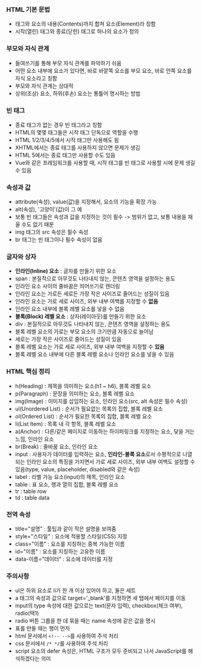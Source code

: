 ### HTML 기본 문법
- 태그와 요소의 내용(Contents)까지 합쳐 요소(Element)라 칭함
- 시작(열린) 태그와 종료(닫힌) 태그로 하나의 요소가 정의

### 부모와 자식 관계
- 들여쓰기를 통해 부모 자식 관계를 파악하기 쉬움
- 어떤 요소 내부에 요소가 있다면, 바로 바깥쪽 요소를 부모 요소, 바로 안쪽 요소를 자식 요소라고 칭함
- 부모와 자식 관계는 상대적
- 상위(조상) 요소, 하위(후손) 요소는 통틀어 명시하는 방법

### 빈 태그
- 종료 태그가 없는 경우 빈 태그라고 칭함
- HTML의 몇몇 태그들은 시작 태그 단독으로 역할을 수행
- HTML 1/2/3/4/5에서 시작 태그만 사용해도 됨
- XHTML에서는 종료 태그를 사용하지 않으면 문제가 생김
- HTML 5에서는 종료 태그만 사용할 수도 있음
- Vue와 같은 프레임워크를 사용할 때, 시작 태그를 빈 태그로 사용할 시에 문제 생길 수 있음

### 속성과 값
- attribute(속성), value(값)을 지정해서, 요소의 기능을 확장 가능
- alt(속성), '고양이'(값)이 그 예
- 보통 빈 태그들은 속성과 값을 지정하는 것이 필수 -> 범위가 없고, 보통 내용을 채울 수도 없기 때문
- img 태그의 src 속성은 필수 속성
- br 태그는 빈 태그이나 필수 속성이 없음

### 글자와 상자
- **인라인(Inline) 요소** : 글자를 만들기 위한 요소
- span : 본질적으로 아무것도 나타내지 않는, 콘텐츠 영역을 설정하는 용도
- 인라인 요소 사이의 줄바꿈은 띄어쓰기로 렌더링
- 인라인 요소는 가로든 세로든 가장 작은 사이즈로 줄어드는 성질이 있음
- 인라인 요소는 가로 세로 사이즈, 외부 내부 여백를 지정할 수 **없음**
- 인라인 요소 내부에 블록 레벨 요소를 넣을 수 없음
- **블록(Block) 레벨 요소** : 상자(레이아웃)를 만들기 위한 요소
- div : 본질적으로 아무것도 나타내지 않는, 콘텐츠 영역을 설정하는 용도
- 블록 레벨 요소의 가로는 부모 요소의 크기만큼 자동으로 늘어남
- 세로는 가장 작은 사이즈로 줄어드는 성질이 있음
- 블록 레벨 요소는 가로 세로 사이즈, 외부 내부 여백을 지정할 수 **있음**
- 블록 레벨 요소 내부에 다른 블록 레벨 요소나 인라인 요소를 넣을 수 있음

### HTML 핵심 정리
- h(Heading) : 제목을 의미하는 요소(h1 ~ h6), 블록 레벨 요소
- p(Paragraph) : 문장을 의미하는 요소, 블록 레벨 요소
- img(Image) : 이미지를 삽입하는 요소, 인라인 요소(src, alt 속성은 필수 속성)
- ul(Unordered List) : 순서가 필요없는 목록의 집합, 블록 레벨 요소
- ol(Ordered List) : 순서가 필요한 목록의 집합, 블록 레벨 요소
- li(List Item) : 목록 내 각 항목, 블록 레벨 요소
- a(Anchor) : 다른/같은 페이지로 이동하는 하이퍼링크를 지정하는 요소, 닻을 거는 느낌, 인라인 요소
- br(Break) : 줄바꿈 요소, 인라인 요소
- input : 사용자가 데이터를 입력하는 요소, **인라인-블록 요소**로서 수평적으로 나열되는 인라인 요소의 특징을 가지면서 가로 세로 사이즈, 외부 내부 여백도 설정할 수 있음(type, value, placeholder, disabled와 같은 속성)
- label : 라벨 가능 요소(input)의 제목, 인라인 요소
- table : 표 요소, 행과 열의 집합, 블록 레벨 요소
- tr : table row
- td : table data

### 전역 속성
- title="설명" : 툴팁과 같이 작은 설명을 보여줌
- style="스타일" : 요소에 적용할 스타일(CSS) 지정
- class="이름" : 요소를 지칭하는 중복 가능한 이름
- id="이름" : 요소를 지칭하는 고유한 이름
- data-이름="데이터" : 요소에 데이터를 지정

### 주의사항
- ul은 하위 요소로 li가 한 개 이상 있어야 하고, 둘은 세트
- a 태그의 속성과 값으로 target='_blank'를 지정하면 새 탭에서 페이지를 이동
- input의 type 속성에 대한 값으로는 text(문자 입력), checkbox(체크 여부), radio(택1)
- radio 버튼 그룹을 한 데 묶을 때는 name 속성에 같은 값을 명시
- 표를 만들 때는 행이 먼저
- html 문서에서 `<!-- -->`를 사용하여 주석 처리
- css 문서에서 `/* */`를 사용하여 주석 처리
- script 요소의 defer 속성은, HTML 구조가 모두 준비되고 나서 JavaScript를 해석하겠다는 의미